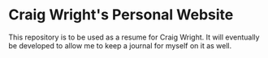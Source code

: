 # Craig Wright's Personal Website

This repository is to be used as a resume for Craig Wright.
It will eventually be developed to allow me to keep a journal for myself on it as well.